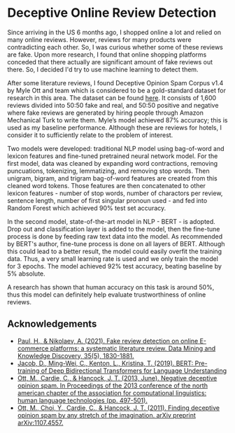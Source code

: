 
# Deceptive Online Review Detection

Since arriving in the US 6 months ago, I shopped online a lot and relied on many online reviews. However, reviews for many products were contradicting each other. So, I was curious whether some of these reviews are fake. Upon more research, I found that online shopping platforms conceded that there actually are significant amount of fake reviews out there. So, I decided I'd try to use machine learning to detect them.

After some literature reviews, I found Deceptive Opinion Spam Corpus v1.4 by Myle Ott and team which is considered to be a gold-standard dataset for research in this area. The dataset can be found [here](https://myleott.com/op-spam.html). It consists of 1,600 reviews divided into 50:50 fake and real, and 50:50 positive and negative where fake reviews are generated by hiring people through Amazon Mechanical Turk to write them. Myle’s model achieved 87% accuracy; this is used as my baseline performance. Although these are reviews for hotels, I consider it to sufficiently relate to the problem of interest.

Two models were developed: traditional NLP model using bag-of-word and lexicon features and fine-tuned pretrained neural network model. For the first model, data was cleaned by expanding word contractions, removing puncuations, tokenizing, lemmatizing, and removing stop words. Then unigram, bigram, and trigram bag-of-word features are created from this cleaned word tokens. Those features are then concatenated to other lexicon features - number of stop words, number of charactors per review, sentence length, number of first singular pronoun used - and fed into Random Forest which achieved 90% test set accuracy.

In the second model, state-of-the-art model in NLP - BERT - is adopted. Drop out and classification layer is added to the model, then the fine-tune process is done by feeding raw text data into the model. As recommended by BERT's author, fine-tune process is done on all layers of BERT. Although this could lead to a better result, the model could easily overfit the training data. Thus, a very small learning rate is used and we only train the model for 3 epochs. The model achieved 92% test accuracy, beating baseline by 5% absolute.

A research has shown that human accuracy on this task is around 50%, thus this model can definitely help evaluate trustworthiness of online reviews.

## Acknowledgements

 - [Paul, H., & Nikolaev, A. (2021). Fake review detection on online E-commerce platforms: a systematic literature review. Data Mining and Knowledge Discovery, 35(5), 1830-1881.](https://link.springer.com/article/10.1007/s10618-021-00772-6)
 - [Jacob, D., Ming-Wei, C., Kenton, L., Kristina, T. (2019). BERT: Pre-training of Deep Bidirectional Transformers for Language Understanding](https://arxiv.org/abs/1810.04805)
 - [Ott, M., Cardie, C., & Hancock, J. T. (2013, June). Negative deceptive opinion spam. In Proceedings of the 2013 conference of the north american chapter of the association for computational linguistics: human language technologies (pp. 497-501).](https://aclanthology.org/N13-1053.pdf)
 - [Ott, M., Choi, Y., Cardie, C., & Hancock, J. T. (2011). Finding deceptive opinion spam by any stretch of the imagination. arXiv preprint arXiv:1107.4557.](https://arxiv.org/abs/1107.4557)
 

